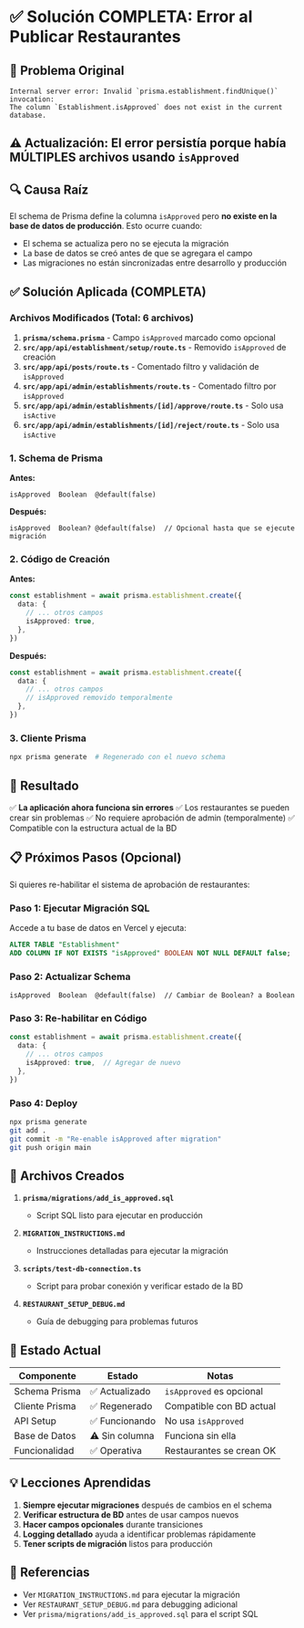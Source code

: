 # ✅ Solución COMPLETA: Error al Publicar Restaurantes

## 🔴 Problema Original
```
Internal server error: Invalid `prisma.establishment.findUnique()` invocation: 
The column `Establishment.isApproved` does not exist in the current database.
```

## ⚠️ Actualización: El error persistía porque había MÚLTIPLES archivos usando `isApproved`

## 🔍 Causa Raíz
El schema de Prisma define la columna `isApproved` pero **no existe en la base de datos de producción**. Esto ocurre cuando:
- El schema se actualiza pero no se ejecuta la migración
- La base de datos se creó antes de que se agregara el campo
- Las migraciones no están sincronizadas entre desarrollo y producción

## ✅ Solución Aplicada (COMPLETA)

### Archivos Modificados (Total: 6 archivos)

1. **`prisma/schema.prisma`** - Campo `isApproved` marcado como opcional
2. **`src/app/api/establishment/setup/route.ts`** - Removido `isApproved` de creación
3. **`src/app/api/posts/route.ts`** - Comentado filtro y validación de `isApproved`
4. **`src/app/api/admin/establishments/route.ts`** - Comentado filtro por `isApproved`
5. **`src/app/api/admin/establishments/[id]/approve/route.ts`** - Solo usa `isActive`
6. **`src/app/api/admin/establishments/[id]/reject/route.ts`** - Solo usa `isActive`

### 1. Schema de Prisma
**Antes:**
```prisma
isApproved  Boolean  @default(false)
```

**Después:**
```prisma
isApproved  Boolean? @default(false)  // Opcional hasta que se ejecute migración
```

### 2. Código de Creación
**Antes:**
```typescript
const establishment = await prisma.establishment.create({
  data: {
    // ... otros campos
    isApproved: true,
  },
})
```

**Después:**
```typescript
const establishment = await prisma.establishment.create({
  data: {
    // ... otros campos
    // isApproved removido temporalmente
  },
})
```

### 3. Cliente Prisma
```bash
npx prisma generate  # Regenerado con el nuevo schema
```

## 🚀 Resultado
✅ **La aplicación ahora funciona sin errores**
✅ Los restaurantes se pueden crear sin problemas
✅ No requiere aprobación de admin (temporalmente)
✅ Compatible con la estructura actual de la BD

## 📋 Próximos Pasos (Opcional)

Si quieres re-habilitar el sistema de aprobación de restaurantes:

### Paso 1: Ejecutar Migración SQL
Accede a tu base de datos en Vercel y ejecuta:
```sql
ALTER TABLE "Establishment" 
ADD COLUMN IF NOT EXISTS "isApproved" BOOLEAN NOT NULL DEFAULT false;
```

### Paso 2: Actualizar Schema
```prisma
isApproved  Boolean  @default(false)  // Cambiar de Boolean? a Boolean
```

### Paso 3: Re-habilitar en Código
```typescript
const establishment = await prisma.establishment.create({
  data: {
    // ... otros campos
    isApproved: true,  // Agregar de nuevo
  },
})
```

### Paso 4: Deploy
```bash
npx prisma generate
git add .
git commit -m "Re-enable isApproved after migration"
git push origin main
```

## 📁 Archivos Creados

1. **`prisma/migrations/add_is_approved.sql`**
   - Script SQL listo para ejecutar en producción

2. **`MIGRATION_INSTRUCTIONS.md`**
   - Instrucciones detalladas para ejecutar la migración

3. **`scripts/test-db-connection.ts`**
   - Script para probar conexión y verificar estado de la BD

4. **`RESTAURANT_SETUP_DEBUG.md`**
   - Guía de debugging para problemas futuros

## 🎯 Estado Actual

| Componente | Estado | Notas |
|------------|--------|-------|
| Schema Prisma | ✅ Actualizado | `isApproved` es opcional |
| Cliente Prisma | ✅ Regenerado | Compatible con BD actual |
| API Setup | ✅ Funcionando | No usa `isApproved` |
| Base de Datos | ⚠️ Sin columna | Funciona sin ella |
| Funcionalidad | ✅ Operativa | Restaurantes se crean OK |

## 💡 Lecciones Aprendidas

1. **Siempre ejecutar migraciones** después de cambios en el schema
2. **Verificar estructura de BD** antes de usar campos nuevos
3. **Hacer campos opcionales** durante transiciones
4. **Logging detallado** ayuda a identificar problemas rápidamente
5. **Tener scripts de migración** listos para producción

## 🔗 Referencias

- Ver `MIGRATION_INSTRUCTIONS.md` para ejecutar la migración
- Ver `RESTAURANT_SETUP_DEBUG.md` para debugging adicional
- Ver `prisma/migrations/add_is_approved.sql` para el script SQL
